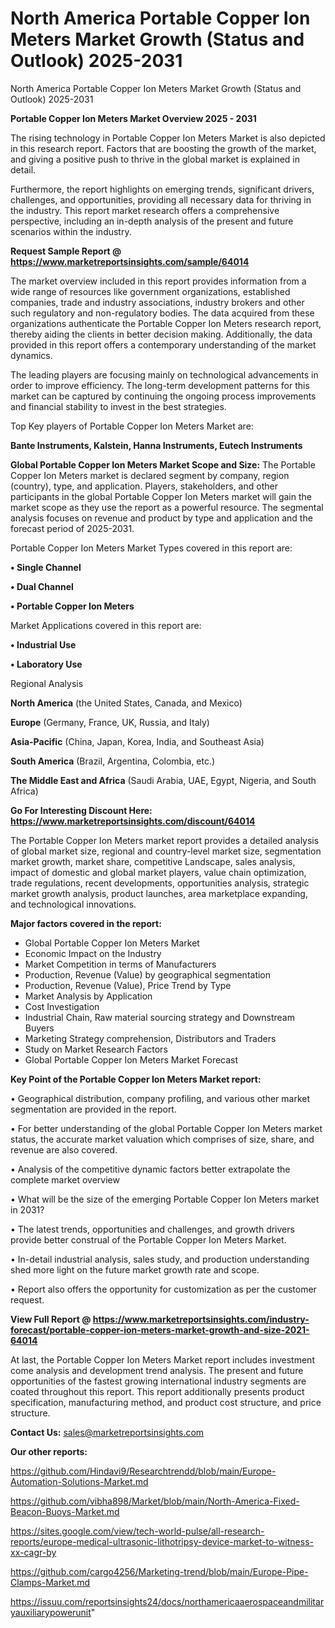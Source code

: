 # North America Portable Copper Ion Meters Market Growth (Status and Outlook) 2025-2031
North America Portable Copper Ion Meters Market Growth (Status and Outlook) 2025-2031

<Strong> Portable Copper Ion Meters Market Overview 2025 - 2031</strong>

The rising technology in Portable Copper Ion Meters Market is also depicted in this research report. Factors that are boosting the growth of the market, and giving a positive push to thrive in the global market is explained in detail.

Furthermore, the report highlights on emerging trends, significant drivers, challenges, and opportunities, providing all necessary data for thriving in the industry. This report market research offers a comprehensive perspective, including an in-depth analysis of the present and future scenarios within the industry.

<strong>Request Sample Report @ <a href=https://www.marketreportsinsights.com/sample/64014>https://www.marketreportsinsights.com/sample/64014</a></strong>

The market overview included in this report provides information from a wide range of resources like government organizations, established companies, trade and industry associations, industry brokers and other such regulatory and non-regulatory bodies. The data acquired from these organizations authenticate the Portable Copper Ion Meters research report, thereby aiding the clients in better decision making. Additionally, the data provided in this report offers a contemporary understanding of the market dynamics.

The leading players are focusing mainly on technological advancements in order to improve efficiency. The long-term development patterns for this market can be captured by continuing the ongoing process improvements and financial stability to invest in the best strategies.

Top Key players of Portable Copper Ion Meters Market are:

<strong>Bante Instruments, Kalstein, Hanna Instruments, Eutech Instruments</strong>

<strong><b>Global Portable Copper Ion Meters Market Scope and Size:</b></strong>
The Portable Copper Ion Meters market is declared segment by company, region (country), type, and application. Players, stakeholders, and other participants in the global Portable Copper Ion Meters market will gain the market scope as they use the report as a powerful resource. The segmental analysis focuses on revenue and product by type and application and the forecast period of 2025-2031.

Portable Copper Ion Meters Market Types covered in this report are:

<strong>• Single Channel

• Dual Channel

• Portable Copper Ion Meters</strong>

Market Applications covered in this report are:

<strong>• Industrial Use

• Laboratory Use</strong> 

Regional Analysis

<strong>North America</strong> (the United States, Canada, and Mexico)

<strong>Europe</strong> (Germany, France, UK, Russia, and Italy)

<strong>Asia-Pacific</strong> (China, Japan, Korea, India, and Southeast Asia)

<strong>South America</strong> (Brazil, Argentina, Colombia, etc.)

<strong>The Middle East and Africa</strong> (Saudi Arabia, UAE, Egypt, Nigeria, and South Africa)

<strong>Go For Interesting Discount Here: <a href=https://www.marketreportsinsights.com/discount/64014>https://www.marketreportsinsights.com/discount/64014</a></strong>

The Portable Copper Ion Meters market report provides a detailed analysis of global market size, regional and country-level market size, segmentation market growth, market share, competitive Landscape, sales analysis, impact of domestic and global market players, value chain optimization, trade regulations, recent developments, opportunities analysis, strategic market growth analysis, product launches, area marketplace expanding, and technological innovations.

<strong><b>Major factors covered in the report:</b></strong>
<ul>
  <li>Global Portable Copper Ion Meters Market </li>
  <li>Economic Impact on the Industry</li>
  <li>Market Competition in terms of Manufacturers</li>
  <li>Production, Revenue (Value) by geographical segmentation</li>
  <li>Production, Revenue (Value), Price Trend by Type</li>
  <li>Market Analysis by Application</li>
  <li>Cost Investigation</li>
  <li>Industrial Chain, Raw material sourcing strategy and Downstream Buyers</li>
  <li>Marketing Strategy comprehension, Distributors and Traders</li>
  <li>Study on Market Research Factors</li>
  <li>Global Portable Copper Ion Meters Market Forecast</li>
</ul>

<strong><b>Key Point of the Portable Copper Ion Meters Market report:</b></strong>

• Geographical distribution, company profiling, and various other market segmentation are provided in the report.

• For better understanding of the global Portable Copper Ion Meters market status, the accurate market valuation which comprises of size, share, and revenue are also covered.

• Analysis of the competitive dynamic factors better extrapolate the complete market overview

• What will be the size of the emerging Portable Copper Ion Meters market in 2031?

• The latest trends, opportunities and challenges, and growth drivers provide better construal of the Portable Copper Ion Meters Market.

• In-detail industrial analysis, sales study, and production understanding shed more light on the future market growth rate and scope.

• Report also offers the opportunity for customization as per the customer request.

<strong><b>View Full Report @ <a href=https://www.marketreportsinsights.com/industry-forecast/portable-copper-ion-meters-market-growth-and-size-2021-64014>https://www.marketreportsinsights.com/industry-forecast/portable-copper-ion-meters-market-growth-and-size-2021-64014</a></b></strong>


At last, the Portable Copper Ion Meters Market report includes investment come analysis and development trend analysis. The present and future opportunities of the fastest growing international industry segments are coated throughout this report. This report additionally presents product specification, manufacturing method, and product cost structure, and price structure.

<strong>Contact Us:</strong>
sales@marketreportsinsights.com

<strong>Our other reports:</strong>

<a href=https://github.com/Hindavi9/Researchtrendd/blob/main/Europe-Automation-Solutions-Market.md>https://github.com/Hindavi9/Researchtrendd/blob/main/Europe-Automation-Solutions-Market.md</a>

<a href=https://github.com/vibha898/Market/blob/main/North-America-Fixed-Beacon-Buoys-Market.md>https://github.com/vibha898/Market/blob/main/North-America-Fixed-Beacon-Buoys-Market.md</a>

<a href=https://sites.google.com/view/tech-world-pulse/all-research-reports/europe-medical-ultrasonic-lithotripsy-device-market-to-witness-xx-cagr-by>https://sites.google.com/view/tech-world-pulse/all-research-reports/europe-medical-ultrasonic-lithotripsy-device-market-to-witness-xx-cagr-by</a>

<a href=https://github.com/cargo4256/Marketing-trend/blob/main/Europe-Pipe-Clamps-Market.md>https://github.com/cargo4256/Marketing-trend/blob/main/Europe-Pipe-Clamps-Market.md</a>

<a href=https://issuu.com/reportsinsights24/docs/northamericaaerospaceandmilitaryauxiliarypowerunit>https://issuu.com/reportsinsights24/docs/northamericaaerospaceandmilitaryauxiliarypowerunit</a>"
